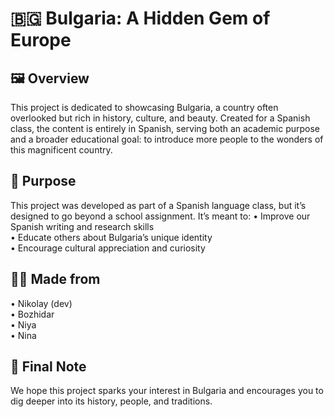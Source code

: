 # 🇧🇬 Bulgaria: A Hidden Gem of Europe

## 🖼️ Overview 
This project is dedicated to showcasing Bulgaria, a country often overlooked but rich in history, culture, and beauty. Created for a Spanish class, the content is entirely in Spanish, serving both an academic purpose and a broader educational goal: to introduce more people to the wonders of this magnificent country.

## 🎯 Purpose
This project was developed as part of a Spanish language class, but it’s designed to go beyond a school assignment. It’s meant to:
	•	Improve our Spanish writing and research skills<br/>
	•	Educate others about Bulgaria’s unique identity<br/>
	•	Encourage cultural appreciation and curiosity

## 👨‍💻 Made from
  • Nikolay (dev)<br/>
  • Bozhidar<br/>
  • Niya<br/>
  • Nina

## 📝 Final Note

We hope this project sparks your interest in Bulgaria and encourages you to dig deeper into its history, people, and traditions.
